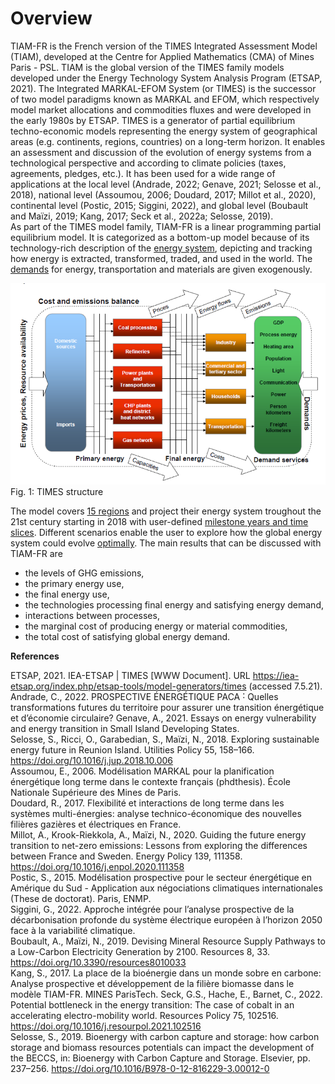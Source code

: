 # Overview

TIAM-FR is the French version of the TIMES Integrated Assessment Model (TIAM), developed at the Centre for Applied Mathematics (CMA) of Mines Paris - PSL. TIAM is the global version of the TIMES family models developed under the Energy Technology System Analysis Program (ETSAP, 2021). The Integrated MARKAL-EFOM System (or TIMES) is the successor of two model 
paradigms known as MARKAL and EFOM, which respectively model market allocations and commodities fluxes and were developed in the early 1980s by 
ETSAP. TIMES is a generator of partial equilibrium techno-economic models representing the energy system of geographical areas (e.g. continents, regions, countries) on
a long-term horizon. It enables an assessment and discussion of the evolution of energy systems from a technological perspective and according
to climate policies (taxes, agreements, pledges, etc.). It has been used for a wide range of applications at the local level
(Andrade, 2022; Genave, 2021; Selosse et al., 2018), national level (Assoumou, 2006; Doudard, 2017; Millot et al., 2020),
continental level (Postic, 2015; Siggini, 2022), and global level (Boubault and Maïzi, 2019; Kang, 2017; Seck et al., 2022a; Selosse, 2019).  
As part of the TIMES model family, TIAM-FR is a linear programming partial equilibrium model. It is categorized as a bottom-up model because of 
its technology-rich description of the [energy system](../sectoral-coverage/index.md), depicting and tracking how energy is extracted, transformed, traded, and used in the world. The [demands](../demands/index.md) for energy, transportation and materials are given exogenously.

![TIMES structure](images/Times_IO.png)  
Fig. 1: TIMES structure

The model covers [15 regions](../spatial-representation/index.md) and project their energy system troughout the 21st century starting in 2018 with user-defined [milestone years and time slices](../time-representation/index.md). Different scenarios enable the user to explore how the global energy system could evolve [optimally](../optimization/index.md). The main results that can be discussed with TIAM-FR are 
+ the levels of GHG emissions, 
+ the primary energy use,
+ the final energy use,
+ the technologies processing final energy and satisfying energy demand,
+ interactions between processes,
+ the marginal cost of producing energy or material commodities,
+ the total cost of satisfying global energy demand. 

**References**

ETSAP, 2021. IEA-ETSAP | TIMES [WWW Document]. URL https://iea-etsap.org/index.php/etsap-tools/model-generators/times (accessed 7.5.21).  
Andrade, C., 2022. PROSPECTIVE ÉNERGÉTIQUE PACA ˸ Quelles transformations futures du territoire pour assurer une transition énergétique et d’économie circulaire?
Genave, A., 2021. Essays on energy vulnerability and energy transition in Small Island Developing States.  
Selosse, S., Ricci, O., Garabedian, S., Maïzi, N., 2018. Exploring sustainable energy future in Reunion Island. Utilities Policy 55, 158–166. https://doi.org/10.1016/j.jup.2018.10.006  
Assoumou, E., 2006. Modélisation MARKAL pour la planification énergétique long terme dans le contexte français (phdthesis). École Nationale Supérieure des Mines de Paris.  
Doudard, R., 2017. Flexibilité et interactions de long terme dans les systèmes multi-énergies: analyse technico-économique des nouvelles filières gazières et électriques en France.  
Millot, A., Krook-Riekkola, A., Maïzi, N., 2020. Guiding the future energy transition to net-zero emissions: Lessons from exploring the differences between France and Sweden. Energy Policy 139, 111358. https://doi.org/10.1016/j.enpol.2020.111358  
Postic, S., 2015. Modélisation prospective pour le secteur énergétique en Amérique du Sud - Application aux négociations climatiques internationales (These de doctorat). Paris, ENMP.  
Siggini, G., 2022. Approche intégrée pour l’analyse prospective de la décarbonisation profonde du système électrique européen à l’horizon 2050 face à la variabilité climatique.  
Boubault, A., Maïzi, N., 2019. Devising Mineral Resource Supply Pathways to a Low-Carbon Electricity Generation by 2100. Resources 8, 33. https://doi.org/10.3390/resources8010033  
Kang, S., 2017. La place de la bioénergie dans un monde sobre en carbone: Analyse prospective et développement de la filière biomasse dans le modèle TIAM-FR. MINES ParisTech.
Seck, G.S., Hache, E., Barnet, C., 2022. Potential bottleneck in the energy transition: The case of cobalt in an accelerating electro-mobility world. Resources Policy 75, 102516. https://doi.org/10.1016/j.resourpol.2021.102516  
Selosse, S., 2019. Bioenergy with carbon capture and storage: how carbon storage and biomass resources potentials can impact the development of the BECCS, in: Bioenergy with Carbon Capture and Storage. Elsevier, pp. 237–256. https://doi.org/10.1016/B978-0-12-816229-3.00012-0  
